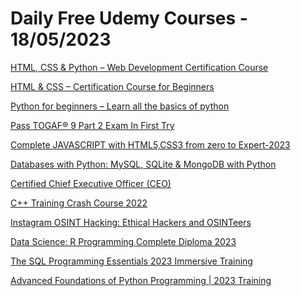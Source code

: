 # Daily Free Udemy Courses - 18/05/2023

[HTML, CSS & Python – Web Development Certification Course](https://www.udemy.com/course/html-css-python-certification-course/?couponCode=C1B23AADCB46589A49B8)
[HTML & CSS – Certification Course for Beginners](https://www.udemy.com/course/html-css-certification-course-for-beginners-e/?couponCode=C876814821850D7C5D52)
[Python for beginners – Learn all the basics of python](https://www.udemy.com/course/python-for-beginners-learn/?couponCode=1F8E0E68DA4394EA1CB4)
[Pass TOGAF® 9 Part 2 Exam In First Try](https://www.udemy.com/course/togaf-9-part-2-exam/?couponCode=5846DE7D770F49BD10F6)
[Complete JAVASCRIPT with HTML5,CSS3 from zero to Expert-2023](https://www.udemy.com/course/build-responsive-website-using-html5-css3-js-and-bootstrap-p/?couponCode=45A0A150776901A07B03)
[Databases with Python: MySQL, SQLite & MongoDB with Python](https://www.udemy.com/course/databases-with-python-mysql-sqlite-mongodb-with-python/?couponCode=B8133ACCB2F2628F07BC)
[Certified Chief Executive Officer (CEO)](https://www.udemy.com/course/certified-chief-executive-officer/?couponCode=765594846BF0A583BD35)
[C++ Training Crash Course 2022](https://www.udemy.com/course/c-training-crash-course-2022/?couponCode=F9647305372782BB5F50)
[Instagram OSINT Hacking: Ethical Hackers and OSINTeers](https://www.udemy.com/course/instagram-osint-hacking/?couponCode=FREEXEYE)
[Data Science: R Programming Complete Diploma 2023](https://www.udemy.com/course/the-r-programming-for-everyone-a-z-comprehensive-bootcamp/?couponCode=336523A20AFE74E712A8)
[The SQL Programming Essentials 2023 Immersive Training](https://www.udemy.com/course/the-sql-programming-essentials-immersive-training/?couponCode=F53E35ADF9A22349B4AD)
[Advanced Foundations of Python Programming | 2023 Training](https://www.udemy.com/course/advanced-foundations-of-python-programming-complete-training/?couponCode=7F5006AA54A6576D9DE1)
